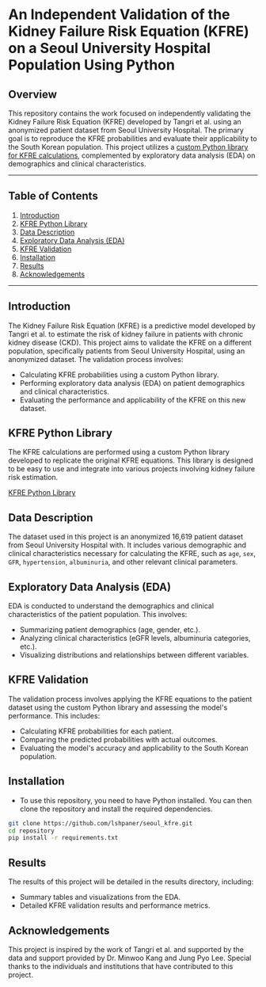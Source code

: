 # An Independent Validation of the Kidney Failure Risk Equation (KFRE) on a Seoul University Hospital Population Using Python

## Overview

This repository contains the work focused on independently validating the Kidney Failure Risk Equation (KFRE) developed by Tangri et al. using an anonymized patient dataset from Seoul University Hospital. The primary goal is to reproduce the KFRE probabilities and evaluate their applicability to the South Korean population. This project utilizes a [custom Python library for KFRE calculations](https://pypi.org/project/kfre), complemented by exploratory data analysis (EDA) on demographics and clinical characteristics.

-----------

## Table of Contents

1. [Introduction](#introduction)
2. [KFRE Python Library](#kfre-python-library)
3. [Data Description](#data-description)
4. [Exploratory Data Analysis (EDA)](#exploratory-data-analysis-eda)
5. [KFRE Validation](#kfre-validation)
6. [Installation](#installation)
7. [Results](#results)
8. [Acknowledgements](#acknowledgements)

-----------

## Introduction

The Kidney Failure Risk Equation (KFRE) is a predictive model developed by Tangri et al. to estimate the risk of kidney failure in patients with chronic kidney disease (CKD). This project aims to validate the KFRE on a different population, specifically patients from Seoul University Hospital, using an anonymized dataset. The validation process involves:

- Calculating KFRE probabilities using a custom Python library.  
- Performing exploratory data analysis (EDA) on patient demographics and clinical characteristics.  
- Evaluating the performance and applicability of the KFRE on this new dataset.

## KFRE Python Library

The KFRE calculations are performed using a custom Python library developed to replicate the original KFRE equations. This library is designed to be easy to use and integrate into various projects involving kidney failure risk estimation. 

[KFRE Python Library](https://pypi.org/project/kfre)

## Data Description

The dataset used in this project is an anonymized 16,619 patient dataset from Seoul University Hospital with. It includes various demographic and clinical characteristics necessary for calculating the KFRE, such as `age`, `sex`, `GFR`, `hypertension`, `albuminuria`, and other relevant clinical parameters.

## Exploratory Data Analysis (EDA)

EDA is conducted to understand the demographics and clinical characteristics of the patient population. This involves:

- Summarizing patient demographics (age, gender, etc.).  
- Analyzing clinical characteristics (eGFR levels, albuminuria categories, etc.).  
- Visualizing distributions and relationships between different variables.


## KFRE Validation

The validation process involves applying the KFRE equations to the patient dataset using the custom Python library and assessing the model's performance. This includes:

- Calculating KFRE probabilities for each patient.  
- Comparing the predicted probabilities with actual outcomes.  
- Evaluating the model's accuracy and applicability to the South Korean population.  

## Installation

- To use this repository, you need to have Python installed. You can then clone the repository and install the required dependencies.

```bash
git clone https://github.com/lshpaner/seoul_kfre.git
cd repository
pip install -r requirements.txt
```

## Results
The results of this project will be detailed in the results directory, including:

- Summary tables and visualizations from the EDA.
- Detailed KFRE validation results and performance metrics.

## Acknowledgements
This project is inspired by the work of Tangri et al. and supported by the data and support provided by Dr. Minwoo Kang and  Jung Pyo Lee. Special thanks to the individuals and institutions that have contributed to this project.



